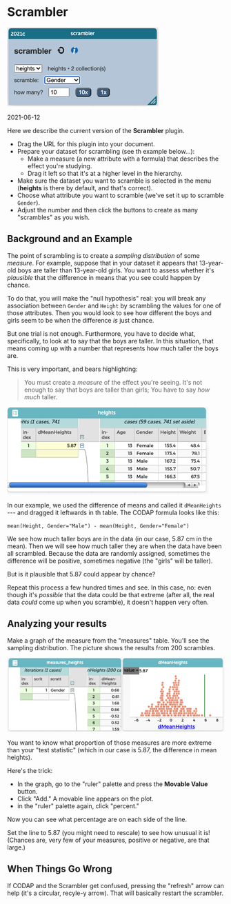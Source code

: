 # Scrambler

![scrambler picture](doc-art/scrambler-plugin-basic.png)

2021-06-12

Here we describe the current version of the **Scrambler** plugin.

* Drag the URL for this plugin into your document.
* Prepare your dataset for scrambling (see th example below...):
    * Make a measure (a new attribute with a formula) that describes the effect you're studying.
    * Drag it left so that it's at a higher level in the hierarchy.
* Make sure the dataset you want to scramble is selected in the menu (**heights** is there by default, and that's correct).
* Choose what attribute you want to scramble (we've set it up to scramble `Gender`).
* Adjust the number and then click the buttons to create as many "scrambles" as you wish.

## Background and an Example


The point of scrambling is to create a _sampling distribution_ of some _measure_. 
For example, suppose that in your dataset it appears that 13-year-old boys are taller than 13-year-old girls.
You want to assess whether it's _plausible_ that the difference in means that you see could happen by chance.

To do that, you will make the "null hypothesis" real: 
you will break any association between `Gender` and `Height` by scrambling the values for one of those attributes.
Then you would look to see how different the boys and girls seem to be when the difference _is_ just chance.

But one trial is not enough. Furthermore, you have to decide what, specifically, to look at to say that the boys are taller.
In this situation, that means coming up with a number that represents how much taller the boys are. 

This is very important, and bears highlighting:

> You must create a _measure_ of the effect you're seeing. It's not enough to say that boys are taller than girls;
> You have to say _how much_ taller.
> 

![scrambler data](doc-art/scrambler-data-table.png)

In our example, we used the difference of means and called it `dMeanHeights` ---
and dragged it leftwards in th table.
The CODAP formula looks like this:

```
mean(Height, Gender="Male") - mean(Height, Gender="Female")
```

We see how much taller boys are in the data (in our case, 5.87 cm in the mean).
Then we will see how much taller they are when the data have been all scrambled. 
Because the data are randomly assigned, sometimes the difference will be positive, sometimes negative (the "girls" will be taller).

But is it plausible that 5.87 could appear by chance?

Repeat this process a few hundred times and see.
In this case, no: even though it's _possible_ that the data could be that extreme
(after all, the real data _could_ come up when you scramble),
it doesn't happen very often.

## Analyzing your results

Make a graph of the measure from the "measures" table.
You'll see the sampling distribution.
The picture shows the results from 200 scrambles. 

![scrambler measures](doc-art/scrambler-measures.png)

You want to know what proportion of those measures are more extreme than your "test statistic" 
(which in our case is 5.87, the difference in mean heights).

Here's the trick:

* In the graph, go to the "ruler" palette and press the **Movable Value** button. 
* Click "Add." A movable line appears on the plot.
* in the "ruler" palette again, click "percent."

Now you can see what percentage are on each side of the line.

Set the line to 5.87 (you might need to rescale) to see how unusual it is!
(Chances are, very few of your measures, positive or negative, are that large.)

## When Things Go Wrong

If CODAP and the Scrambler get confused, pressing the "refresh" arrow can help (it's a circular, recyle-y arrow). 
That will basically restart the scrambler.

